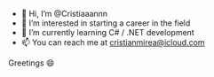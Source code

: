 - 👋 Hi, I’m @Cristiaaannn
- 👀 I’m interested in starting a career in the field
- 🌱 I’m currently learning C# / .NET development
- 📫 You can reach me at cristianmirea@icloud.com

Greetings 😄
